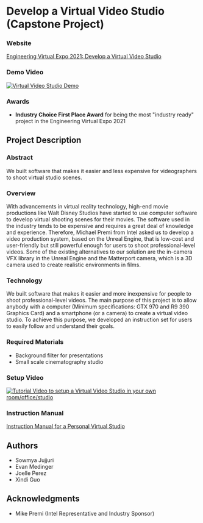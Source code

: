 # Develop a Virtual Video Studio (Capstone Project)

### Website
[Engineering Virtual Expo 2021: Develop a Virtual Video Studio](https://events.engineering.oregonstate.edu/expo2021/project/develop-virtual-video-studio)

### Demo Video
[![Virtual Video Studio Demo](http://img.youtube.com/vi/9pJXe3P51UE/0.jpg)](http://www.youtube.com/watch?v=9pJXe3P51UE "Building a Video Virtual Studio Demo")

### Awards
- **Industry Choice First Place Award** for being the most "industry ready" project in the Engineering Virtual Expo 2021

## Project Description

### Abstract
We built software that makes it easier and less expensive for videographers to shoot virtual studio scenes. 

### Overview
With advancements in virtual reality technology, high-end movie productions like Walt Disney Studios have started to use computer software to develop virtual shooting scenes for their movies. The software used in the industry tends to be expensive and requires a great deal of knowledge and experience. Therefore, Michael Premi from Intel asked us to develop a video production system, based on the Unreal Engine, that is low-cost and user-friendly but still powerful enough for users to shoot professional-level videos. Some of the existing alternatives to our solution are the in-camera VFX library in the Unreal Engine and the Matterport camera, which is a 3D camera used to create realistic environments in films.

### Technology
We built software that makes it easier and more inexpensive for people to shoot professional-level videos. The main purpose of this project is to allow anybody with a computer (Minimum specifications: GTX 970 and R9 390 Graphics Card) and a smartphone (or a camera) to create a virtual video studio. To achieve this purpose, we developed an instruction set for users to easily follow and understand their goals. 

### Required Materials
- Background filter for presentations
- Small scale cinematography studio

### Setup Video
[![Tutorial Video to setup a Virtual Video Studio in your own room/office/studio](http://img.youtube.com/vi/PSiQNglarxo/0.jpg)](http://www.youtube.com/watch?v=PSiQNglarxo "Building a Video Virtual Studio")

### Instruction Manual
[Instruction Manual for a Personal Virtual Studio](instruction_set.pdf)

## Authors
- Sowmya Jujjuri
- Evan Medinger
- Joelle Perez
- Xindi Guo

## Acknowledgments
- Mike Premi (Intel Representative and Industry Sponsor)
